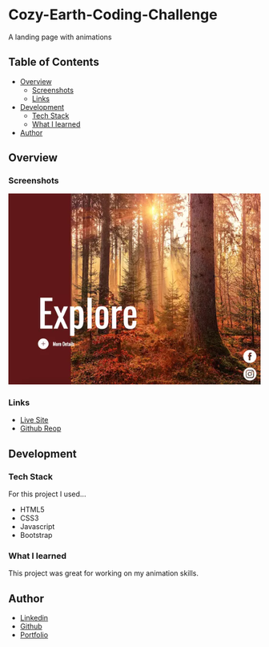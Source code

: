 # Cozy-Earth-Coding-Challenge
A landing page with animations

## Table of Contents
  * [Overview](https://github.com/WillShaner/Cozy-Earth-Coding-Challenge/edit/main/README.md#overview)
    - [Screenshots](https://github.com/WillShaner/Cozy-Earth-Coding-Challenge/edit/main/README.md#screenshots)
    - [Links](https://github.com/WillShaner/Cozy-Earth-Coding-Challenge/edit/main/README.md#links)
  * [Development](https://github.com/WillShaner/Cozy-Earth-Coding-Challenge/edit/main/README.md#development)
    - [Tech Stack](https://github.com/WillShaner/Cozy-Earth-Coding-Challenge/edit/main/README.md#tech-stack)
    - [What I learned](https://github.com/WillShaner/Cozy-Earth-Coding-Challenge/edit/main/README.md#what-i-learned)
  * [Author](https://github.com/WillShaner/Cozy-Earth-Coding-Challenge/edit/main/README.md#author)
  
  
  
  
## Overview
  
### Screenshots

![App Screenshot](/images/site-screenshot.webp)

### Links
  * [Live Site](https://dynamic-travesseiro-58dba1.netlify.app/)
  * [Github Reop](https://github.com/WillShaner/Cozy-Earth-Coding-Challenge)

## Development
### Tech Stack
  For this project I used...
   - HTML5
   - CSS3
   - Javascript
   - Bootstrap

### What I learned
  This project was great for working on my animation skills.
 


## Author

- [Linkedin](https://www.linkedin.com/in/will-shaner-315500245/)
- [Github](https://github.com/WillShaner?tab=repositories/)
- [Portfolio](https://genuine-sunflower-520c38.netlify.app/)



